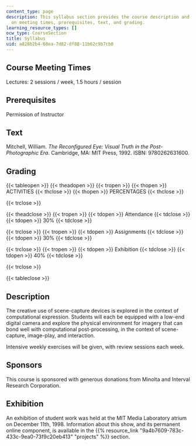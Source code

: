 ```yaml
---
content_type: page
description: This syllabus section provides the course description and information
  on meeting times, prerequisites, text, and grading.
learning_resource_types: []
ocw_type: CourseSection
title: Syllabus
uid: a828b2b4-68ea-7d82-df88-11b62c9b7cb0
---
```


Course Meeting Times
--------------------

Lectures: 2 sessions / week, 1.5 hours / session

Prerequisites
-------------

Permission of Instructor

Text
----

Mitchell, William. _The Reconfigured Eye: Visual Truth in the Post-Photographic Era_. Cambridge, MA: MIT Press, 1992. ISBN: 9780262631600.

Grading
-------

{{< tableopen >}}
{{< theadopen >}}
{{< tropen >}}
{{< thopen >}}
ACTIVITIES
{{< thclose >}}
{{< thopen >}}
PERCENTAGES
{{< thclose >}}

{{< trclose >}}

{{< theadclose >}}
{{< tropen >}}
{{< tdopen >}}
Attendance
{{< tdclose >}}
{{< tdopen >}}
30%
{{< tdclose >}}

{{< trclose >}}
{{< tropen >}}
{{< tdopen >}}
Assignments
{{< tdclose >}}
{{< tdopen >}}
30%
{{< tdclose >}}

{{< trclose >}}
{{< tropen >}}
{{< tdopen >}}
Exhibition
{{< tdclose >}}
{{< tdopen >}}
40%
{{< tdclose >}}

{{< trclose >}}

{{< tableclose >}}

Description
-----------

The creative use of scene-capture devices is explored in the context of computational expression. Students will each be equipped with a low-end digital camera and explore the physical environment for imagery that can bond well with computational post-processing, in the context of scene-capture, image-play, and interaction.

Intensive weekly exercises will be given, with review sessions each week.

Sponsors
--------

This course is sponsored with generous donations from Minolta and Interval Research Corporation.

Exhibition
----------

An exhibition of student work was held at the MIT Media Laboratory atrium on December 11th, 1998. Information about this show, and its permanent online component, is available in the {{% resource_link "9a4b7609-783c-433c-9ea0-73f9c20eb413" "projects" %}} section.